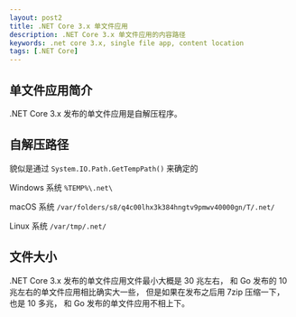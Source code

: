 ```yaml
---
layout: post2
title: .NET Core 3.x 单文件应用
description: .NET Core 3.x 单文件应用的内容路径
keywords: .net core 3.x, single file app, content location
tags: [.NET Core]
---
```


## 单文件应用简介

.NET Core 3.x 发布的单文件应用是自解压程序。

## 自解压路径

貌似是通过 `System.IO.Path.GetTempPath()` 来确定的

Windows 系统 `%TEMP%\.net\`

macOS 系统 `/var/folders/s8/q4c00lhx3k384hngtv9pmwv40000gn/T/.net/`

Linux 系统 `/var/tmp/.net/`

## 文件大小

.NET Core 3.x 发布的单文件应用文件最小大概是 30 兆左右， 和 Go 发布的 10 兆左右的单文件应用相比确实大一些， 但是如果在发布之后用 7zip 压缩一下， 也是 10 多兆， 和 Go 发布的单文件应用不相上下。
